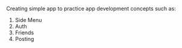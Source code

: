 Creating simple app to practice app development concepts such as:
1. Side Menu
2. Auth
3. Friends
4. Posting

